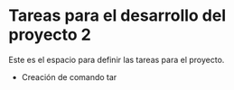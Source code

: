 # Tareas para el desarrollo del proyecto 2

Este es el espacio para definir las tareas para el proyecto.

* Creación de comando tar


